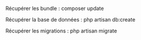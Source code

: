 Récupérer les bundle :
    composer update
    
    
Récupérer la base de données : 
    php artisan db:create

Récupérer les migrations : 
    php artisan migrate
